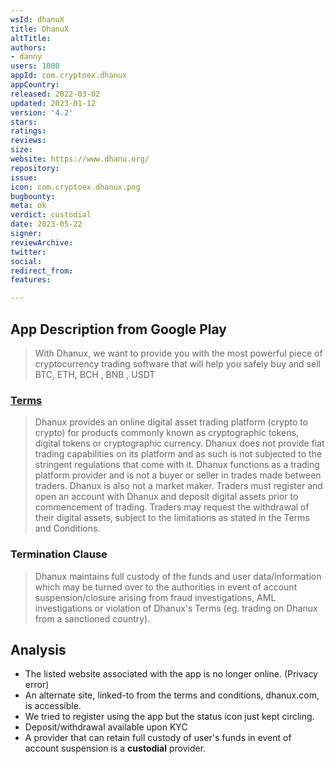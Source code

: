 ```yaml
---
wsId: dhanuX
title: DhanuX
altTitle: 
authors:
- danny 
users: 1000
appId: com.cryptoex.dhanux
appCountry: 
released: 2022-03-02
updated: 2023-01-12
version: '4.2'
stars: 
ratings: 
reviews: 
size: 
website: https://www.dhanu.org/
repository: 
issue: 
icon: com.cryptoex.dhanux.png
bugbounty: 
meta: ok
verdict: custodial
date: 2023-05-22
signer: 
reviewArchive: 
twitter: 
social: 
redirect_from: 
features: 

---
```


## App Description from Google Play 

> With Dhanux, we want to provide you with the most powerful piece of cryptocurrency trading software that will help you safely buy and sell BTC, ETH, BCH , BNB , USDT

### [Terms](https://www.dhanux.com/terms) 

> Dhanux provides an online digital asset trading platform (crypto to crypto) for products commonly known as cryptographic tokens, digital tokens or cryptographic currency. Dhanux does not provide fiat trading capabilities on its platform and as such is not subjected to the stringent regulations that come with it. Dhanux functions as a trading platform provider and is not a buyer or seller in trades made between traders. Dhanux is also not a market maker. Traders must register and open an account with Dhanux and deposit digital assets prior to commencement of trading. Traders may request the withdrawal of their digital assets, subject to the limitations as stated in the Terms and Conditions.

### Termination Clause 

> Dhanux maintains full custody of the funds and user data/information which may be turned over to the authorities in event of account suspension/closure arising from fraud investigations, AML investigations or violation of Dhanux's Terms (eg. trading on Dhanux from a sanctioned country).

## Analysis 

- The listed website associated with the app is no longer online. (Privacy error)
- An alternate site, linked-to from the terms and conditions, dhanux.com, is accessible.
- We tried to register using the app but the status icon just kept circling. 
- Deposit/withdrawal available upon KYC
- A provider that can retain full custody of user's funds in event of account suspension is a **custodial** provider.


